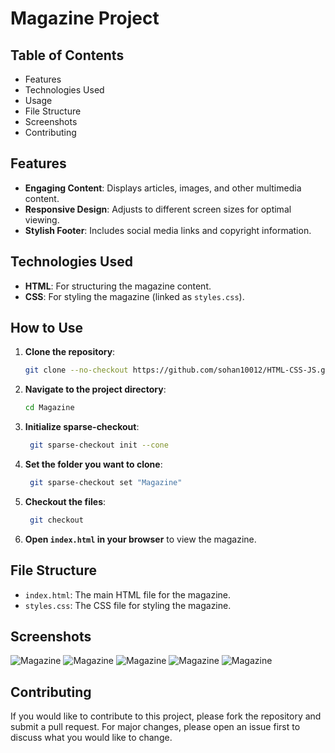 # Magazine Project

## Table of Contents

- Features
- Technologies Used
- Usage
- File Structure
- Screenshots
- Contributing

## Features

- **Engaging Content**: Displays articles, images, and other multimedia content.
- **Responsive Design**: Adjusts to different screen sizes for optimal viewing.
- **Stylish Footer**: Includes social media links and copyright information.

## Technologies Used

- **HTML**: For structuring the magazine content.
- **CSS**: For styling the magazine (linked as `styles.css`).

## How to Use

1. **Clone the repository**:
    ```bash
    git clone --no-checkout https://github.com/sohan10012/HTML-CSS-JS.git
    ```
2. **Navigate to the project directory**:
    ```bash
    cd Magazine
    ```
3. **Initialize sparse-checkout**:
   ```bash
    git sparse-checkout init --cone
    ```
4. **Set the folder you want to clone**:
   ```bash
    git sparse-checkout set "Magazine"
    ```  
5. **Checkout the files**:
   ```bash
    git checkout
    ```    
6. **Open `index.html` in your browser** to view the magazine.

## File Structure

- `index.html`: The main HTML file for the magazine.
- `styles.css`: The CSS file for styling the magazine.

## Screenshots

![Magazine](imagess1.png)
![Magazine](imagess2.png)
![Magazine](imagess3.png)
![Magazine](imagess4.png)
![Magazine](imagess6.png)

## Contributing

If you would like to contribute to this project, please fork the repository and submit a pull request. For major changes, please open an issue first to discuss what you would like to change.
